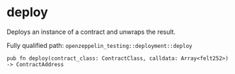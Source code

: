 # deploy

Deploys an instance of a contract and unwraps the result.

Fully qualified path: `openzeppelin_testing::deployment::deploy`

<pre><code class="language-rust">pub fn deploy(contract_class: ContractClass, calldata: Array&lt;felt252&gt;) -&gt; ContractAddress</code></pre>

